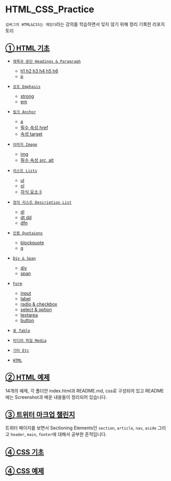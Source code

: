 # HTML_CSS_Practice
`김버그의 HTML&CSS는 재밌다`라는 강의를 학습하면서 잊지 않기 위해 정리 기록한 리포지토리 

## <a href="https://github.com/hongsoom/HTML_CSS_Practice/tree/main/HTML-BASIC">① HTML 기초</a>

- <a href=".HTML-BASIC/01-Headings-Paragraph/Headings-Paragraph.md"> `제목과 문단 Headings & Paragraph`

    - h1 h2 h3 h4 h5 h6
    - p

- <a href=".HTML-BASIC/02-Emphasis/Emphasis.md">`강조 Emphasis`

    - strong
    - em 

- <a href=".HTML-BASIC/03-Anchor/Anchor.md">`링크 Anchor`
  
    - a 
    - 필수 속성 href
    - 속성 target  

- <a href=".HTML-BASIC/04-Image/Image.md">`이미지 Image`

    - img
    - 필수 속성 src, alt

- <a href=".HTML-BASIC/05-Lists/List.md">`리스트 Lists`

    - ul
    - ol
    - 자식 요소 li

- <a href=".HTML-BASIC/06-DescriptionList/Description List.md">`정의 리스트 Description List`
    
    - dl
    - dt dd 
    - dfn

- <a href=".HTML-BASIC/07-Quotaions/Quotaions.md">`인용 Quotaions`
    
    - blockquote
    - q

- <a href=".HTML-BASIC/08-Div-Span/Div-Span.md">`Div & Span`

    - div
    - span

- <a href=".HTML-BASIC/09-Form/Form.md">`Form`

  - input
  - label
  - radio & checkbox
  - select & option
  - textarea
  - button

- <a href=".HTML-BASIC/10-Table/Table.md">`표 Table`

- <a href=".HTML-BASIC/11-Media/Media.md">`미디어 파일 Media`

- <a href=".HTML-BASIC/12-기타Etc/Etc.md">`기타 Etc`

- <a href=".HTML-BASIC/13-HTML/HTML.md">`HTML`

## <a href="https://github.com/hongsoom/HTML_CSS_Practice/tree/main/HTML-EXAMPLE">② HTML 예제</a>

14개의 예제, 각 폴더안 index.html과 README.md, css로 구성되어 있고 README에는 Screenshot과 배운 내용들이 정리되어 있습니다.

## <a href="https://github.com/hongsoom/HTML_CSS_Practice/tree/main/Twitter-Markup-Challenge">③ 트위터 마크업 챌린지</a>

트위터 페이지를 보면서 Sectioning Elements인 `section`, `article`, `nav`, `aside` 그리고 `header`, `main`, `footer`에
대해서 공부한 흔적입니다.

## <a href="https://github.com/hongsoom/HTML_CSS_Practice/tree/main/CSS-BASIC">④ CSS 기초</a>

## <a href="https://github.com/hongsoom/HTML_CSS_Practice/tree/main/CSS-EXAMPLE">④ CSS 예제</a>
